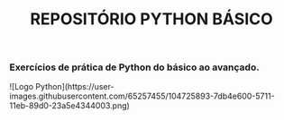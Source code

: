 <h1 align="center">REPOSITÓRIO PYTHON BÁSICO </h1>
<br>
<h3>Exercícios de prática de Python do básico ao avançado.</h3>
![Logo Python](https://user-images.githubusercontent.com/65257455/104725893-7db4e600-5711-11eb-89d0-23a5e4344003.png)
